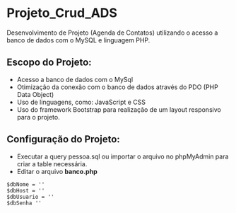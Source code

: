 # Projeto_Crud_ADS

Desenvolvimento de Projeto (Agenda de Contatos) utilizando o acesso a banco de dados com o MySQL e linguagem PHP.

## Escopo do Projeto:

- Acesso a banco de dados com o MySql
- Otimização da conexão com o banco de dados através do PDO (PHP Data Object)
- Uso de linguagens, como: JavaScript e CSS
- Uso do framework Bootstrap para realização de um layout responsivo para o projeto.

## Configuração do Projeto:

- Executar a query pessoa.sql ou importar o arquivo no phpMyAdmin para criar a table necessária.
- Editar o arquivo **banco.php** 

```
$dbNome = '' 
$dbHost = '' 
$dbUsuario = '' 
$dbSenha ''

```
